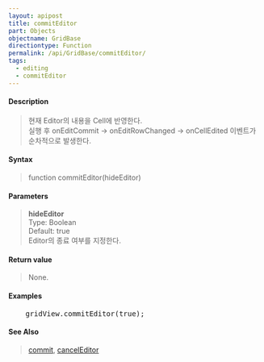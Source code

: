 ```yaml
---
layout: apipost
title: commitEditor
part: Objects
objectname: GridBase
directiontype: Function
permalink: /api/GridBase/commitEditor/
tags:
  - editing
  - commitEditor
---
```



#### Description

> 현재 Editor의 내용을 Cell에 반영한다.  
> 실행 후 onEditCommit -> onEditRowChanged -> onCellEdited 이벤트가 순차적으로 발생한다.

#### Syntax

> function commitEditor(hideEditor)  

#### Parameters

> **hideEditor**  
> Type: Boolean  
> Default: true  
> Editor의 종료 여부를 지정한다.

#### Return value

> None.

#### Examples 

<pre class="prettyprint">
    gridView.commitEditor(true);
</pre>

#### See Also
> [commit](/api/GridBase/commit), [cancelEditor](/api/GridBase/cancelEditor)  
